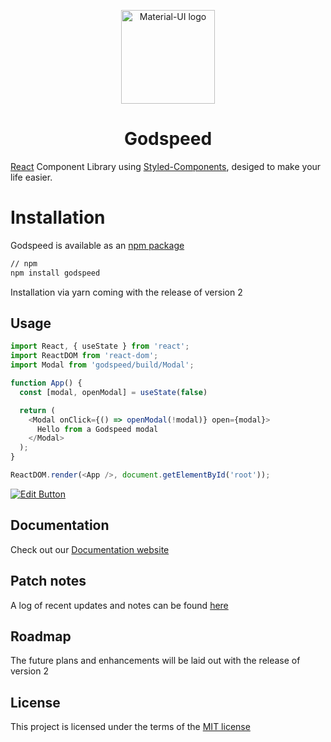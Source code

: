 <p align="center">
  <a href="https://material-ui.com/" rel="noopener" target="_blank"><img width="150" src="https://i.imgur.com/xXLjICz.png" alt="Material-UI logo"></a>
</p>

<h1 align="center">Godspeed</h1>

[React](https://www.npmjs.com/package/godspeed) Component Library using [Styled-Components](https://styled-components.com/), desiged to make your life easier.

# Installation

Godspeed is available as an [npm package](https://www.npmjs.com/package/godspeed)

```sh
// npm
npm install godspeed
```
 Installation via yarn coming with the release of version 2

## Usage
```js
import React, { useState } from 'react';
import ReactDOM from 'react-dom';
import Modal from 'godspeed/build/Modal';

function App() {
  const [modal, openModal] = useState(false)

  return (
    <Modal onClick={() => openModal(!modal)} open={modal}>
      Hello from a Godspeed modal
    </Modal>
  );
}

ReactDOM.render(<App />, document.getElementById('root'));

```
[![Edit Button](https://svgshare.com/i/KAx.svg)](https://codesandbox.io/s/godspeed-3zimc)


## Documentation
Check out our [Documentation website](https://godspeed.netlify.app/)

## Patch notes
A log of recent updates and notes can be found [here](https://godspeed.netlify.app/patchnotes)

## Roadmap
The future plans and enhancements will be laid out with the release of version 2

## License
This project is licensed under the terms of the [MIT license](/LICENSE)
